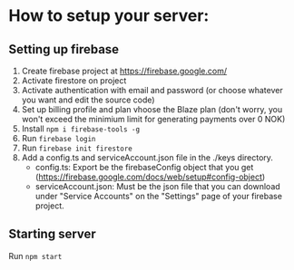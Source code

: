 # How to setup your server:

## Setting up firebase

1. Create firebase project at https://firebase.google.com/
2. Activate firestore on project
3. Activate authentication with email and password (or choose whatever you want and edit the source code)
4. Set up billing profile and plan vhoose the Blaze plan (don't worry, you won't exceed the minimium limit for generating payments over 0 NOK)
5. Install `npm i firebase-tools -g`
6. Run `firebase login`
7. Run `firebase init firestore`
8. Add a config.ts and serviceAccount.json file in the ./keys directory.
   - config.ts: Export be the firebaseConfig object that you get (https://firebase.google.com/docs/web/setup#config-object)
   - serviceAccount.json: Must be the json file that you can download under "Service Accounts" on the "Settings" page of your firebase project.

## Starting server

Run `npm start`
